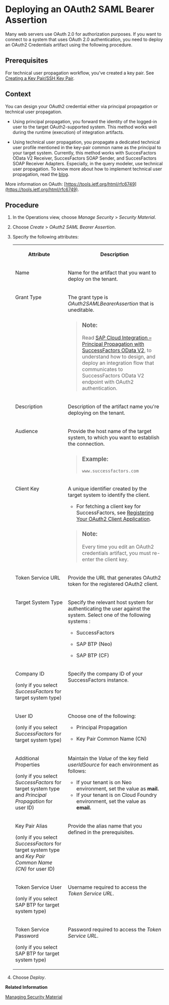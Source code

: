 <!-- loio3ee658286bac40829fcfa4e0c9044f75 -->

# Deploying an OAuth2 SAML Bearer Assertion

Many web servers use OAuth 2.0 for authorization purposes. If you want to connect to a system that uses OAuth 2.0 authentication, you need to deploy an OAuth2 Credentials artifact using the following procedure.



<a name="loio3ee658286bac40829fcfa4e0c9044f75__prereq_f5s_4px_1pb"/>

## Prerequisites

For technical user propagation workflow, you've created a key pair. See [Creating a Key Pair/SSH Key Pair](creating-a-key-pair-ssh-key-pair-b8a8601.md).



<a name="loio3ee658286bac40829fcfa4e0c9044f75__context_q5p_c51_lmb"/>

## Context

You can design your OAuth2 credential either via principal propagation or technical user propagation.

-   Using principal propagation, you forward the identity of the logged-in user to the target OAuth2-supported system. This method works well during the runtime \(execution\) of integration artifacts.

-   Using technical user propagation, you propagate a dedicated technical user profile mentioned in the key-pair common name as the principal to your target system. Currently, this method works with SuccesFactors OData V2 Receiver, SuccesFactors SOAP Sender, and SuccesFactors SOAP Receiver Adapters. Especially, in the query modeler, use technical user propagation. To know more about how to implement technical user propagation, read the [blog](https://blogs.sap.com/2021/03/26/sap-cloud-integration-oauth2-saml-bearer-x.509-certificate-authentication-support-in-successfactors-connector/).


More information on OAuth: [https://tools.ietf.org/html/rfc6749](https://tools.ietf.org/html/rfc6749).



<a name="loio3ee658286bac40829fcfa4e0c9044f75__steps_r5p_c51_lmb"/>

## Procedure

1.  In the Operations view, choose *Manage Security* \> *Security Material*.

2.  Choose *Create* \> *OAuth2 SAML Bearer Assertion*.

3.  Specify the following attributes:


    <table>
    <tr>
    <th valign="top">

    Attribute
    
    </th>
    <th valign="top">

    Description
    
    </th>
    </tr>
    <tr>
    <td valign="top">
    
    Name
    
    </td>
    <td valign="top">
    
    Name for the artifact that you want to deploy on the tenant.
    
    </td>
    </tr>
    <tr>
    <td valign="top">
    
    Grant Type
    
    </td>
    <td valign="top">
    
    The grant type is *OAuth2SAMLBearerAssertion* that is uneditable.

    > ### Note:  
    > Read [SAP Cloud Integration – Principal Propagation with SuccessFactors OData V2](https://blogs.sap.com/2018/07/30/sap-cloud-platform-integration-principal-propagation-with-successfactors-odata-v2/), to understand how to design, and deploy an integration flow that communicates to SuccessFactors OData V2 endpoint with OAuth2 authentication.


    
    </td>
    </tr>
    <tr>
    <td valign="top">
    
    Description
    
    </td>
    <td valign="top">
    
    Description of the artifact name you're deploying on the tenant.
    
    </td>
    </tr>
    <tr>
    <td valign="top">
    
    Audience
    
    </td>
    <td valign="top">
    
    Provide the host name of the target system, to which you want to establish the connection.

    > ### Example:  
    > `www.successfactors.com`


    
    </td>
    </tr>
    <tr>
    <td valign="top">
    
    Client Key
    
    </td>
    <td valign="top">
    
    A unique identifier created by the target system to identify the client.

    -   For fetching a client key for SuccessFactors, see [Registering Your OAuth2 Client Application](https://help.sap.com/viewer/d599f15995d348a1b45ba5603e2aba9b/latest/en-US/6b3c741483de47b290d075d798163bc1.html).


    > ### Note:  
    > Every time you edit an OAuth2 credentials artifact, you must re-enter the client key.


    
    </td>
    </tr>
    <tr>
    <td valign="top">
    
    Token Service URL
    
    </td>
    <td valign="top">
    
    Provide the URL that generates OAuth2 token for the registered OAuth2 client.
    
    </td>
    </tr>
    <tr>
    <td valign="top">
    
    Target System Type
    
    </td>
    <td valign="top">
    
    Specify the relevant host system for authenticating the user against the system. Select one of the following systems :

    -   SuccessFactors

    -   SAP BTP \(Neo\)

    -   SAP BTP \(CF\)



    
    </td>
    </tr>
    <tr>
    <td valign="top">
    
    Company ID

    \(only if you select *SuccessFactors* for target system type\)
    
    </td>
    <td valign="top">
    
    Specify the company ID of your SuccessFactors instance.
    
    </td>
    </tr>
    <tr>
    <td valign="top">
    
    User ID

    \(only if you select *SuccessFactors* for target system type\)
    
    </td>
    <td valign="top">
    
    Choose one of the following:

    -   Principal Propagation

    -   Key Pair Common Name \(CN\)



    
    </td>
    </tr>
    <tr>
    <td valign="top">
    
    Additional Properties

    \(only if you select *SuccessFactors* for target system type and *Principal Propagation* for user ID\)
    
    </td>
    <td valign="top">
    
    Maintain the *Value* of the key field *userIdSource* for each environment as follows:

    -   If your tenant is on Neo environment, set the value as **mail.**
    -   If your tenant is on Cloud Foundry environment, set the value as **email.**


    
    </td>
    </tr>
    <tr>
    <td valign="top">
    
    Key Pair Alias

    \(only if you select *SuccessFactors* for target system type and *Key Pair Common Name \(CN\)* for user ID\)
    
    </td>
    <td valign="top">
    
    Provide the alias name that you defined in the prerequisites.
    
    </td>
    </tr>
    <tr>
    <td valign="top">
    
    Token Service User

    \(only if you select SAP BTP for target system type\)
    
    </td>
    <td valign="top">
    
    Username required to access the *Token Service URL*.
    
    </td>
    </tr>
    <tr>
    <td valign="top">
    
    Token Service Password

    \(only if you select SAP BTP for target system type\)
    
    </td>
    <td valign="top">
    
    Password required to access the *Token Service URL*.
    
    </td>
    </tr>
    </table>
    
4.  Choose *Deploy*.


**Related Information**  


[Managing Security Material](managing-security-material-b8ccb53.md "The Manage Security Material area provides an overview of security-related artifacts.")

